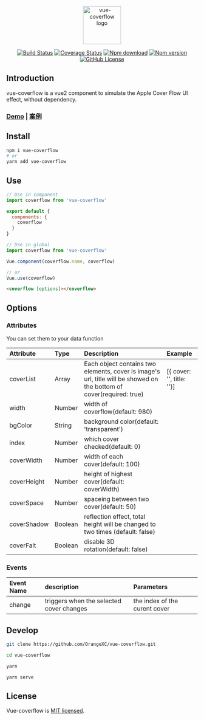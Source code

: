 <p align="center"><img width="100" src="https://i.loli.net/2019/08/30/3CaEjgt4iXRHm1G.jpg" alt="vue-coverflow logo"></p>

<p align="center">
  <a href="https://travis-ci.com/OrangeXC/vue-coverflow"><img src="https://travis-ci.com/OrangeXC/vue-coverflow.svg?branch=master" alt="Build Status"></a>
  <a href="https://codecov.io/gh/OrangeXC/vue-coverflow"><img src="https://img.shields.io/codecov/c/github/OrangeXC/vue-coverflow/master.svg" alt="Coverage Status"></a>
  <a href="https://npmcharts.com/compare/vue-coverflow?minimal=true"><img src="https://img.shields.io/npm/dm/vue-coverflow" alt="Npm download"></a>
  <a href="https://www.npmjs.com/package/vue-coverflow"><img src="https://img.shields.io/npm/v/vue-coverflow" alt="Npm version"></a>
  <a href="https://github.com/OrangeXC/vue-coverflow/blob/master/LICENSE"><img src="https://img.shields.io/github/license/orangexc/vue-coverflow" alt="GitHub License"></a>
</p>

## Introduction

vue-coverflow is a vue2 component to simulate the Apple Cover Flow UI effect, without dependency.

### [Demo](http://orangex_c.coding.me/vue-coverflow/) | [案例](http://orangex_c.coding.me/vue-coverflow/)

## Install

```bash
npm i vue-coverflow
# or
yarn add vue-coverflow
```

## Use

```js
// Use in component
import coverflow from 'vue-coverflow'

export default {
  components: {
    coverflow
  }
}

// Use in global
import coverflow from 'vue-coverflow'

Vue.component(coverflow.name, coverflow)

// or
Vue.use(coverflow)
```

```html
<coverflow [options]></coverflow>
```

## Options

### Attributes
You can set them to your data function

| Attribute      | Type         | Description    | Example |
| :------------- |:-------------|:---------------| :------ |
| coverList      | Array        |  Each object contains two elements, cover is image's url, title will be showed on the bottom of cover(required: true) |  [{ cover: '', title: ''}] |
| width          | Number       |  width of coverflow(default: 980) |  |
| bgColor        | String       |  background color(default: 'transparent')                    |       |
| index          | Number       |  which cover checked(default: 0) |  |
| coverWidth     | Number       |  width of each cover(default: 100)             |       |
| coverHeight    | Number       |  height of highest cover(default: coverWidth)             |       |
| coverSpace     | Number       |  spaceing between two cover(default: 50)                     |       |
| coverShadow    | Boolean      |  reflection effect, total height will be changed to two times (default: false)                      |       |
| coverFalt      | Boolean      |  disable 3D rotation(default: false)      |       |

### Events

| Event Name     | description    | Parameters |
| :------------- |:---------------| :--------- |
| change         | triggers when the selected cover changes |  the index of the curent cover |

## Develop

```bash
git clone https://github.com/OrangeXC/vue-coverflow.git

cd vue-coverflow

yarn

yarn serve
```

## License

Vue-coverflow is [MIT licensed](https://github.com/OrangeXC/vue-coverflow/blob/master/LICENSE).
